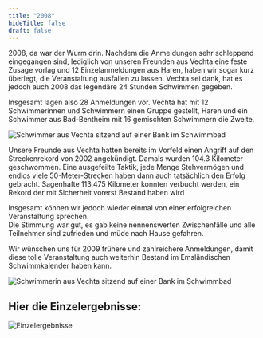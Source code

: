 ```yaml
---
title: "2008"
hideTitle: false
draft: false
---
```

2008, da war der Wurm drin. Nachdem die Anmeldungen sehr schleppend eingegangen sind, lediglich von unseren Freunden aus Vechta eine feste Zusage vorlag und 12 Einzelanmeldungen aus Haren, haben wir sogar kurz überlegt, die Veranstaltung ausfallen zu lassen. Vechta sei dank, hat es jedoch auch 2008 das legendäre 24 Stunden Schwimmen gegeben.

Insgesamt lagen also 28 Anmeldungen vor. Vechta hat mit 12 Schwimmerinnen und Schwimmern einen Gruppe gestellt, Haren und ein Schwimmer aus Bad-Bentheim mit 16 gemischten Schwimmern die Zweite.

![Schwimmer aus Vechta sitzend auf einer Bank im Schwimmbad](/images/uploads/24h-schwimmen/vechta-2008.jpg)

Unsere Freunde aus Vechta hatten bereits im Vorfeld einen Angriff auf den Streckenrekord von 2002 angekündigt. Damals wurden 104.3 Kilometer geschwommen. Eine ausgefeilte Taktik, jede Menge Stehvermögen und endlos viele 50-Meter-Strecken haben dann auch tatsächlich den Erfolg gebracht. Sagenhafte 113.475 Kilometer konnten verbucht werden, ein Rekord der mit Sicherheit vorerst Bestand haben wird

Insgesamt können wir jedoch wieder einmal von einer erfolgreichen Veranstaltung sprechen.\
Die Stimmung war gut, es gab keine nennenswerten Zwischenfälle und alle Teilnehmer sind zufrieden und müde nach Hause gefahren.

Wir wünschen uns für 2009 frühere und zahlreichere Anmeldungen, damit diese tolle Veranstaltung auch weiterhin Bestand im Emsländischen Schwimmkalender haben kann.

![Schwimmerin aus Vechta sitzend auf einer Bank im Schwimmbad](/images/uploads/24h-schwimmen/vechta2-2008.jpg)

## Hier die Einzelergebnisse:

![Einzelergebnisse](/images/uploads/24h-schwimmen/results-2008.jpg)